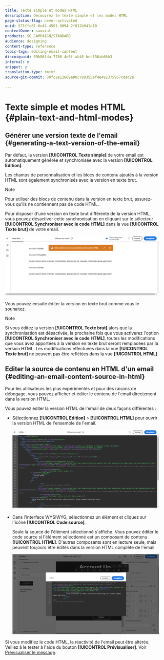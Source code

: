 ```yaml
---
title: Texte simple et modes HTML
description: Découvrez le texte simple et les modes HTML
page-status-flag: never-activated
uuid: 571ffc01-6e41-4501-9094-2f812b041a10
contentOwner: sauviat
products: SG_CAMPAIGN/STANDARD
audience: designing
content-type: reference
topic-tags: editing-email-content
discoiquuid: 39b86fda-7766-4e5f-ab48-bcc536ab66b3
internal: n
snippet: y
translation-type: tm+mt
source-git-commit: 00fc2e12669a00c788355ef4e492375957cdad2e

---
```



# Texte simple et modes HTML  {#plain-text-and-html-modes}

## Générer une version texte de l'email {#generating-a-text-version-of-the-email}

Par défaut, la version **[!UICONTROL Texte simple]** de votre email est automatiquement générée et synchronisée avec la version **[!UICONTROL Edition]**.

Les champs de personnalisation et les blocs de contenu ajoutés à la version HTML sont également synchronisés avec la version en texte brut.

>[!NOTE]
>
>Pour utiliser des blocs de contenu dans la version en texte brut, assurez-vous qu'ils ne contiennent pas de code HTML.

Pour disposer d'une version en texte brut différente de la version HTML, vous pouvez désactiver cette synchronisation en cliquant sur le sélecteur **[!UICONTROL Synchroniser avec le code HTML]** dans la vue **[!UICONTROL Texte brut]** de votre email.

![](assets/email_designer_textversion.png)

Vous pouvez ensuite éditer la version en texte brut comme vous le souhaitez.

>[!NOTE]
>
>Si vous éditez la version **[!UICONTROL Texte brut]** alors que la synchronisation est désactivée, la prochaine fois que vous activerez l'option **[!UICONTROL Synchroniser avec le code HTML]**, toutes les modifications que vous avez apportées à la version en texte brut seront remplacées par la version HTML. Les modifications effectuées dans la vue **[!UICONTROL Texte brut]** ne peuvent pas être reflétées dans la vue **[!UICONTROL HTML]**.

## Editer la source de contenu en HTML d'un email {#editing-an-email-content-source-in-html}

Pour les utilisateurs les plus expérimentés et pour des raisons de débogage, vous pouvez afficher et éditer le contenu de l'email directement dans la version HTML.

Vous pouvez éditer la version HTML de l'email de deux façons différentes :

* Sélectionnez **[!UICONTROL Edition]** &gt; **[!UICONTROL HTML]** pour ouvrir la version HTML de l'ensemble de l'email.

   ![](assets/email_designer_html1.png)

* Dans l'interface WYSIWYG, sélectionnez un élément et cliquez sur l'icône **[!UICONTROL Code source]**.

   Seule la source de l'élément sélectionné s'affiche. Vous pouvez éditer le code source si l'élément sélectionné est un composant de contenu **[!UICONTROL HTML]**. D'autres composants sont en lecture seule, mais peuvent toujours être édités dans la version HTML complète de l'email.

   ![](assets/email_designer_html2.png)

Si vous modifiez le code HTML, la réactivité de l'email peut être altérée. Veillez à le tester à l'aide du bouton **[!UICONTROL Prévisualiser]**. Voir [Prévisualiser le message](../../sending/using/previewing-messages.md).
